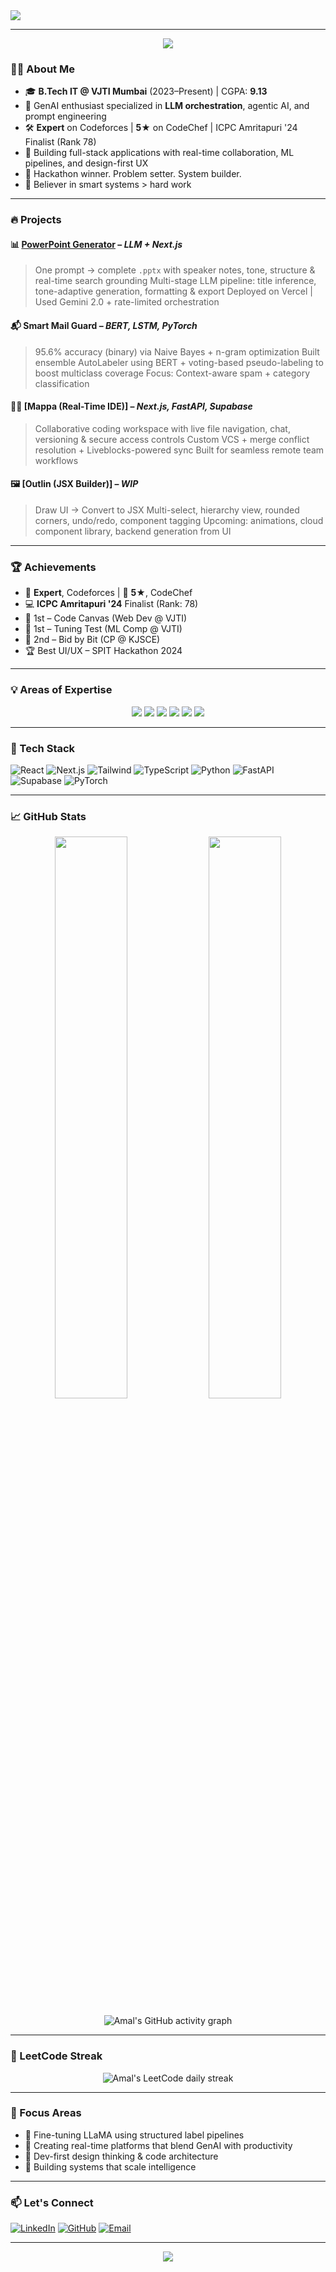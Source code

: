 <!-- Amal-Verma README | GitHub Profile -->

<img src="https://readme-typing-svg.herokuapp.com?font=Fira+Code&size=26&duration=4000&color=00FACC&center=true&vCenter=true&width=900&height=100&lines=Hey%2C+I'm+Amal+Verma;Gen+AI+Enthusiast+%7C+LLM+Orchestrator;Full-Stack+Engineer+%7C+Competitive+Programmer;Mentor+%7C+Hackathon+Winner+%7C+ML+Practitioner" />

---

<div align="center">
  <img src="https://capsule-render.vercel.app/api?type=waving&color=gradient&height=120&section=header"/>
</div>

### 👨‍💻 About Me

* 🎓 **B.Tech IT @ VJTI Mumbai** (2023–Present) | CGPA: **9.13**
* 🧠 GenAI enthusiast specialized in **LLM orchestration**, agentic AI, and prompt engineering
* 🛠️ **Expert** on Codeforces | **5★** on CodeChef | ICPC Amritapuri '24 Finalist (Rank 78)
* 🎯 Building full-stack applications with real-time collaboration, ML pipelines, and design-first UX
* 🚀 Hackathon winner. Problem setter. System builder.
* 💬 Believer in smart systems > hard work

---

### 🔥 Projects

#### 📊 [PowerPoint Generator](https://github.com/Amal-Verma/PPT-genarator) – *LLM + Next.js*

> One prompt → complete `.pptx` with speaker notes, tone, structure & real-time search grounding
> Multi-stage LLM pipeline: title inference, tone-adaptive generation, formatting & export
> Deployed on Vercel | Used Gemini 2.0 + rate-limited orchestration

#### 📬 Smart Mail Guard – *BERT, LSTM, PyTorch*

> 95.6% accuracy (binary) via Naive Bayes + n-gram optimization
> Built ensemble AutoLabeler using BERT + voting-based pseudo-labeling to boost multiclass coverage
> Focus: Context-aware spam + category classification

#### 🧑‍💻 \[Mappa (Real-Time IDE)] – *Next.js, FastAPI, Supabase*

> Collaborative coding workspace with live file navigation, chat, versioning & secure access controls
> Custom VCS + merge conflict resolution + Liveblocks-powered sync
> Built for seamless remote team workflows

#### 🖼️ \[Outlin (JSX Builder)] – *WIP*

> Draw UI → Convert to JSX
> Multi-select, hierarchy view, rounded corners, undo/redo, component tagging
> Upcoming: animations, cloud component library, backend generation from UI

---

### 🏆 Achievements

* 🧠 **Expert**, Codeforces | 🏅 **5★**, CodeChef
* 💻 **ICPC Amritapuri '24** Finalist (Rank: 78)
* 🥇 1st – Code Canvas (Web Dev @ VJTI)
* 🥇 1st – Tuning Test (ML Comp @ VJTI)
* 🥈 2nd – Bid by Bit (CP @ KJSCE)
* 🏆 Best UI/UX – SPIT Hackathon 2024

---

### 💡 Areas of Expertise

<p align="center">
  <img src="https://img.shields.io/badge/Generative%20AI-0F0F0F?style=for-the-badge&logo=openai&logoColor=white" />
  <img src="https://img.shields.io/badge/Prompt%20Engineering-0F0F0F?style=for-the-badge&logo=lightning&logoColor=white" />
  <img src="https://img.shields.io/badge/LLM%20Orchestration-0F0F0F?style=for-the-badge&logo=vercel&logoColor=white" />
  <img src="https://img.shields.io/badge/Full--Stack%20Web-0F0F0F?style=for-the-badge&logo=next.js&logoColor=white" />
  <img src="https://img.shields.io/badge/ML%20%26%20PyTorch-0F0F0F?style=for-the-badge&logo=pytorch&logoColor=white" />
  <img src="https://img.shields.io/badge/Algorithmic%20Problem%20Solving-0F0F0F?style=for-the-badge&logo=codeforces&logoColor=white" />
</p>

---

### 🧬 Tech Stack

![React](https://img.shields.io/badge/-React-black?style=flat-square\&logo=react)
![Next.js](https://img.shields.io/badge/-Next.js-black?style=flat-square\&logo=next.js)
![Tailwind](https://img.shields.io/badge/-TailwindCSS-black?style=flat-square\&logo=tailwind-css)
![TypeScript](https://img.shields.io/badge/-TypeScript-black?style=flat-square\&logo=typescript)
![Python](https://img.shields.io/badge/-Python-black?style=flat-square\&logo=python)
![FastAPI](https://img.shields.io/badge/-FastAPI-black?style=flat-square\&logo=fastapi)
![Supabase](https://img.shields.io/badge/-Supabase-black?style=flat-square\&logo=supabase)
![PyTorch](https://img.shields.io/badge/-PyTorch-black?style=flat-square\&logo=pytorch)

---

### 📈 GitHub Stats

<p align="center">
  <img src="https://github-readme-stats.vercel.app/api?username=Amal-Verma&show_icons=true&theme=tokyonight&rank_icon=github" width="48%" />
  <img src="https://github-readme-streak-stats.herokuapp.com?user=Amal-Verma&theme=tokyonight" width="48%" />
</p>

<p align="center">
  <img 
    src="https://github-readme-activity-graph.vercel.app/graph?username=Amal-Verma&theme=react-dark&area=true&hide_border=true&radius=8" 
    alt="Amal's GitHub activity graph" />
</p>

---

### 🧩 LeetCode Streak

<p align="center">
  <img src="https://leetcard.jacoblin.cool/Amal-Verma?theme=dark&font=Fira+Code&ext=heatmap" alt="Amal's LeetCode daily streak" />
</p>

---

### 🎯 Focus Areas

* 🧪 Fine-tuning LLaMA using structured label pipelines
* 🧱 Creating real-time platforms that blend GenAI with productivity
* 🧭 Dev-first design thinking & code architecture
* 🧠 Building systems that scale intelligence

---

### 📫 Let's Connect

[![LinkedIn](https://img.shields.io/badge/-LinkedIn-0077B5?style=flat\&logo=linkedin\&logoColor=white)](https://linkedin.com/in/amal-verma)
[![GitHub](https://img.shields.io/badge/-GitHub-181717?style=flat\&logo=github)](https://github.com/Amal-Verma)
[![Email](https://img.shields.io/badge/-amalvermaster@gmail.com-D14836?style=flat\&logo=gmail\&logoColor=white)](mailto:amalvermaster@gmail.com)

---

<div align="center">
  <img src="https://capsule-render.vercel.app/api?type=waving&color=gradient&height=120&section=footer"/>
</div>

